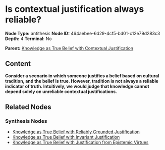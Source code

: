 # Is contextual justification always reliable?

**Node Type:** antithesis
**Node ID:** 464aebee-6d29-4cf5-bd01-c12e79d283c3
**Depth:** 4
**Terminal:** No

**Parent:** [Knowledge as True Belief with Contextual Justification](knowledge-as-true-belief-with-contextual-justification-synthesis-ee33234f-d114-4b84-b6ce-b9aeee9dd76f.md)

## Content

**Consider a scenario in which someone justifies a belief based on cultural tradition, and the belief is true. However, tradition is not always a reliable indicator of truth. Intuitively, we would judge that knowledge cannot depend solely on unreliable contextual justifications.**

## Related Nodes

### Synthesis Nodes

- [Knowledge as True Belief with Reliably Grounded Justification](knowledge-as-true-belief-with-reliably-grounded-justification-synthesis-5c9b2b2e-779e-4a33-b93f-db0361868ecd.md)
- [Knowledge as True Belief with Invariant Justification](knowledge-as-true-belief-with-invariant-justification-synthesis-6de2008d-29f5-44bb-9503-6e03cfd881cd.md)
- [Knowledge as True Belief with Justification from Epistemic Virtues](knowledge-as-true-belief-with-justification-from-epistemic-virtues-synthesis-11e797ad-c1c1-4aef-8910-db9503443da9.md)
